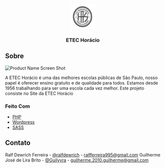 
<br />
<p align="center">
    <img src="assets/img/logo.png" alt="Logo" width="80" height="80">
  </a>

  <h3 align="center">ETEC Horácio</h3>

## Sobre

![Product Name Screen Shot][product-screenshot]

A ETEC Horácio é uma das melhores escolas públicas de São Paulo, nosso papel é oferecer ensino gratuito e de qualidade para todos.
Estamos desde 1956 trabalhando para ser uma escola cada vez melhor.
Este projeto consiste no Site da ETEC Horácio

### Feito Com

* [PHP](https://www.php.net/)
* [Wordpress](https://wordpress.org/)
* [SASS](https://sass-lang.com/)

## Contato

Ralf Dewrich Ferreira - [@ralfdewrich](https://twitter.com/ralfdewrich) - ralfferreira995@gmail.com
Guilherme José de Lira Brito - [@Guilyyra](https://twitter.com/guilyyra) - guilherme.2010.guilherme@gmail.com 

[product-screenshot]: https://i.imgur.com/hCghYrC.png
